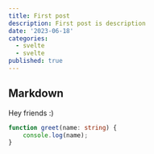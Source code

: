 ```yaml
---
title: First post
description: First post is description
date: '2023-06-18'
categories:
  - svelte 
  - svelte
published: true
---
```


## Markdown

Hey friends :)


```typescript
function greet(name: string) {
    console.log(name);
}
```